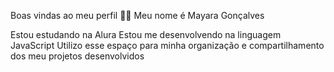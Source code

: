 Boas vindas ao meu perfil 💙💙
Meu nome é Mayara Gonçalves

Estou estudando na Alura
Estou me desenvolvendo na linguagem JavaScript
Utilizo esse espaço para minha organização e compartilhamento dos meu projetos desenvolvidos

